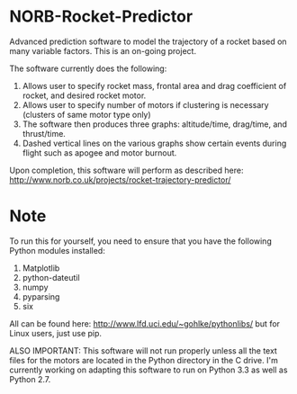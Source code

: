 NORB-Rocket-Predictor
=====================

Advanced prediction software to model the trajectory of a rocket based on many variable factors. 
This is an on-going project.


The software currently does the following:

1. Allows user to specify rocket mass, frontal area and drag coefficient of rocket, and desired rocket motor.
2. Allows user to specify number of motors if clustering is necessary (clusters of same motor type only)
3. The software then produces three graphs: altitude/time, drag/time, and thrust/time.
4. Dashed vertical lines on the various graphs show certain events during flight such as apogee and motor burnout.



Upon completion, this software will perform as described here: http://www.norb.co.uk/projects/rocket-trajectory-predictor/


Note
====

To run this for yourself, you need to ensure that you have the following Python modules installed:

1. Matplotlib
2. python-dateutil
3. numpy
4. pyparsing
5. six


All can be found here: http://www.lfd.uci.edu/~gohlke/pythonlibs/ but for Linux users, just use pip.

ALSO IMPORTANT: This software will not run properly unless all the text files for the motors are located in the Python directory in the C drive. I'm currently working on adapting this software to run on Python 3.3 as well as Python 2.7.
